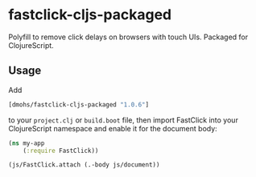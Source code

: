 # fastclick-cljs-packaged
Polyfill to remove click delays on browsers with touch UIs. Packaged for ClojureScript.

## Usage

Add

```clojure
[dmohs/fastclick-cljs-packaged "1.0.6"]
```

to your `project.clj` or `build.boot` file, then import FastClick into your ClojureScript namespace and enable it for the document body:

```clojure
(ns my-app
    (:require FastClick))

(js/FastClick.attach (.-body js/document))
```
